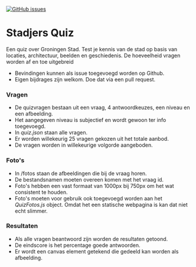 [![GitHub issues](https://img.shields.io/github/issues/Ffyud/stadjers-quiz)](https://github.com/Ffyud/stadjers-quiz/issues)
# Stadjers Quiz

Een quiz over Groningen Stad. Test je kennis van de stad op basis van locaties, architectuur, beelden en geschiedenis. De hoeveelheid vragen worden af en toe uitgebreid

- Bevindingen kunnen als issue toegevoegd worden op Github.
- Eigen bijdrages zijn welkom. Doe dat via een pull request.

### Vragen

- De quizvragen bestaan uit een vraag, 4 antwoordkeuzes, een niveau en een afbeelding. 
- Het aangegeven niveau is subjectief en wordt gewoon ter info toegevoegd.
- In _quiz.json_ staan alle vragen.
- Er worden willekeurig 25 vragen gekozen uit het totale aanbod.
- De vragen worden in willekeurige volgorde aangeboden.

### Foto's

- In /fotos staan de afbeeldingen die bij de vraag horen. 
- De bestandsnamen moeten overeen komen met het vraag id. 
- Foto's hebben een vast formaat van 1000px bij 750px om het wat consistent te houden.
- Foto's moeten voor gebruik ook toegevoegd worden aan het _QuizFotos.js_ object. Omdat het een statische webpagina is kan dat niet echt slimmer.

### Resultaten

- Als alle vragen beantwoord zijn worden de resultaten getoond.
- De eindscore is het percentage goede antwoorden.
- Er wordt een canvas element getekend die gedeeld kan worden als afbeelding.